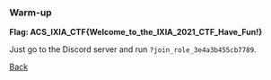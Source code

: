 ### Warm-up

**Flag: ACS_IXIA_CTF{Welcome_to_the_IXIA_2021_CTF_Have_Fun!}**

Just go to the Discord server and run `?join_role_3e4a3b455cb7789`.

[Back](../../ixia_ctf.md)
